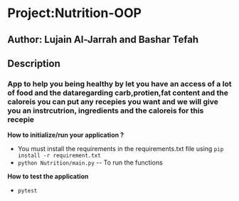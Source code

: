 # Project:Nutrition-OOP
## Author: Lujain Al-Jarrah and Bashar Tefah

## Description

### App to help you being healthy by let you have an access of a lot of food and the dataregarding carb,protien,fat content and the caloreis you can put any recepies you want and we will give you an instrcutrion, ingredients and the caloreis for this recepie

**How to initialize/run your application ?**
* You must install the requirements in the requirements.txt file using `pip install -r requirement.txt`
* `python Nutrition/main.py` -- To run the functions

**How to test the application**
* `pytest`